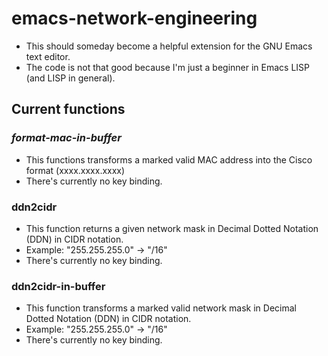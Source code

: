 # emacs-network-engineering
- This should someday become a helpful extension for the GNU Emacs text editor.
- The code is not that good because I'm just a beginner in Emacs LISP (and LISP in general).

## Current functions
### *format-mac-in-buffer*
- This functions transforms a marked valid MAC address into the Cisco format (xxxx.xxxx.xxxx)
- There's currently no key binding.

### **ddn2cidr**
- This function returns a given network mask in Decimal Dotted Notation (DDN) in CIDR notation.
- Example: "255.255.255.0" -> "/16"
- There's currently no key binding.

### **ddn2cidr-in-buffer**
- This function transforms a marked valid network mask in Decimal Dotted Notation (DDN) in CIDR notation.
- Example: "255.255.255.0" -> "/16"
- There's currently no key binding.
